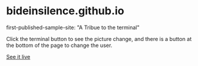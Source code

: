 # bideinsilence.github.io

first-published-sample-site:
"A Tribue to the terminal"

Click the terminal button to see the picture change, and there is a button at the bottom of the page to change the user.

[See it live](https://bideinsilence.github.io/mdn-practice-terminal-tribute/)
